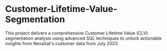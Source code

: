 # Customer-Lifetime-Value-Segmentation
This project delivers a comprehensive Customer Lifetime Value (CLV) segmentation analysis using advanced SQL techniques to unlock actionable insights from NexaSat's customer data from July 2023.
